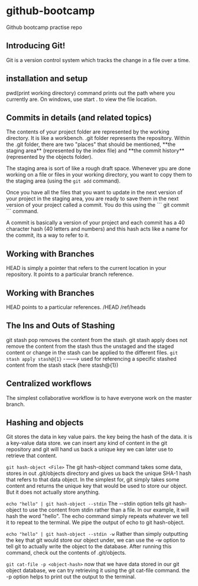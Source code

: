 # github-bootcamp
Github bootcamp practise repo

## Introducing Git!
Git is a version control system which tracks the change in a file over a time.

## installation and setup
pwd(print working directory) command prints out the path where you currently are. On windows, use start . to view the file location.

## Commits in details (and related topics)
<p>The contents of your project folder are represented by the working directory. It is like a workbench. .git folder represents the repository. Within the .git folder, there are two "places" that should be mentioned, **the staging area** (represented by the index file) and **the commit history** (represented by the objects folder).</p>

The staging area is sort of like a rough draft space. Whenever ypu are done working on a file or files in your working directory, you want to copy them to the staging area (using the `git add` command).

<p>Once you have all the files that you want to update in the next version of your project in the staging area, you are ready to save them in the next version of your project called a commit. You do this using the ``` git commit ``` command.</p>

<p>A commit is basically a version of your project and each commit has a 40 character hash (40 letters and numbers) and this hash acts like a name for the commit, its a way to refer to it.</p>

## Working with Branches 
HEAD is simply a pointer that refers to the current location in your repository. It points to a particular branch reference.

## Working with Branches 
HEAD points to a particular references.
/HEAD
/ref/heads

## The Ins and Outs of Stashing
git stash pop removes the content from the stash. git stash apply does not remove the content from the stash thus the unstaged and the staged content or change in the stash can be applied to the different files.
``` git stash apply stash@{1} ``` ----> used for referencing a specific stashed content from the stash stack (here stash@{1})


## Centralized workflows
The simplest collaborative workflow is to have everyone work on the master branch.

## Hashing and objects
Git stores the data in key value pairs. the key being the hash of the data. it is a key-value data store. we can insert any kind of content in the git repository and git will hand us back a unique key we can later use to retrieve that content.

```git hash-object <File>```
The git hash-object command takes some data, stores in out .git/objects directory and gives us back the unique SHA-1 hash that refers to that data object.
In the simplest for, git simply takes some content and returns the unique key that would be used to store our object. But it does not actually store anything.

```echo "hello" | git hash-object --stdin```
The --stdin option tells git hash-object to use the content from stdin rather than a file. In our example, it will hash the word "hello".
The echo command simply repeats whatever we tell it to repeat to the terminal. We pipe the output of echo to git hash-object.

```echo "hello" | git hash-object --stdin -w```
Rather than simply outputting the key that git would store our object under, we can use the -w option to tell git to actually write the object to the database. After running this command, check out the contents of .git/objects.

``` git cat-file -p <object-hash> ```
now that we have data stored in our git object database, we can try retrieving it using the git cat-file command.
the -p option helps to print out the output to the terminal.
